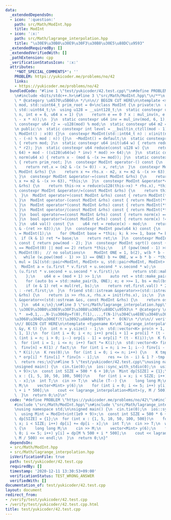 ```yaml
---
data:
  _extendedDependsOn:
  - icon: ':question:'
    path: src/Math/ModInt.hpp
    title: ModInt
  - icon: ':x:'
    path: src/Math/lagrange_interpolation.hpp
    title: "\u30E9\u30B0\u30E9\u30F3\u30B8\u30E5\u88DC\u9593"
  _extendedRequiredBy: []
  _extendedVerifiedWith: []
  _pathExtension: cpp
  _verificationStatusIcon: ':x:'
  attributes:
    '*NOT_SPECIAL_COMMENTS*': ''
    PROBLEM: https://yukicoder.me/problems/no/42
    links:
    - https://yukicoder.me/problems/no/42
  bundledCode: "#line 1 \"test/yukicoder/42.test.cpp\"\n#define PROBLEM \"https://yukicoder.me/problems/no/42\"\
    \n#include <bits/stdc++.h>\n#line 3 \"src/Math/ModInt.hpp\"\n/**\n * @title ModInt\n\
    \ * @category \u6570\u5B66\n */\n\n// BEGIN CUT HERE\n\ntemplate <std::uint64_t\
    \ mod, std::uint64_t prim_root = 0>\nclass ModInt {\n private:\n  using u64 =\
    \ std::uint64_t;\n  using u128 = __uint128_t;\n  static constexpr u64 mul_inv(u64\
    \ n, int e = 6, u64 x = 1) {\n    return e == 0 ? x : mul_inv(n, e - 1, x * (2\
    \ - x * n));\n  }\n  static constexpr u64 inv = mul_inv(mod, 6, 1);\n  static\
    \ constexpr u64 r2 = -u128(mod) % mod;\n  static constexpr u64 m2 = mod << 1;\n\
    \n public:\n  static constexpr int level = __builtin_ctzll(mod - 1);\n  constexpr\
    \ ModInt() : x(0) {}\n  constexpr ModInt(std::int64_t n) : x(init(n < 0 ? mod\
    \ - (-n) % mod : n)) {}\n  ~ModInt() = default;\n  static constexpr u64 modulo()\
    \ { return mod; }\n  static constexpr u64 init(u64 w) { return reduce(u128(w)\
    \ * r2); }\n  static constexpr u64 reduce(const u128 w) {\n    return u64(w >>\
    \ 64) + mod - ((u128(u64(w) * inv) * mod) >> 64);\n  }\n  static constexpr u64\
    \ norm(u64 x) { return x - (mod & -(x >= mod)); }\n  static constexpr u64 pr_rt()\
    \ { return prim_root; }\n  constexpr ModInt operator-() const {\n    ModInt ret;\n\
    \    return ret.x = (m2 & -(x != 0)) - x, ret;\n  }\n  constexpr ModInt &operator+=(const\
    \ ModInt &rhs) {\n    return x += rhs.x - m2, x += m2 & -(x >> 63), *this;\n \
    \ }\n  constexpr ModInt &operator-=(const ModInt &rhs) {\n    return x -= rhs.x,\
    \ x += m2 & -(x >> 63), *this;\n  }\n  constexpr ModInt &operator*=(const ModInt\
    \ &rhs) {\n    return this->x = reduce(u128(this->x) * rhs.x), *this;\n  }\n \
    \ constexpr ModInt &operator/=(const ModInt &rhs) {\n    return this->operator*=(rhs.inverse());\n\
    \  }\n  ModInt operator+(const ModInt &rhs) const { return ModInt(*this) += rhs;\
    \ }\n  ModInt operator-(const ModInt &rhs) const { return ModInt(*this) -= rhs;\
    \ }\n  ModInt operator*(const ModInt &rhs) const { return ModInt(*this) *= rhs;\
    \ }\n  ModInt operator/(const ModInt &rhs) const { return ModInt(*this) /= rhs;\
    \ }\n  bool operator==(const ModInt &rhs) const { return norm(x) == norm(rhs.x);\
    \ }\n  bool operator!=(const ModInt &rhs) const { return norm(x) != norm(rhs.x);\
    \ }\n  u64 val() const {\n    u64 ret = reduce(x) - mod;\n    return ret + (mod\
    \ & -(ret >> 63));\n  }\n  constexpr ModInt pow(u64 k) const {\n    ModInt ret\
    \ = ModInt(1);\n    for (ModInt base = *this; k; k >>= 1, base *= base)\n    \
    \  if (k & 1) ret *= base;\n    return ret;\n  }\n  constexpr ModInt inverse()\
    \ const { return pow(mod - 2); }\n  constexpr ModInt sqrt() const {\n    if (*this\
    \ == ModInt(0) || mod == 2) return *this;\n    if (pow((mod - 1) >> 1) != 1) return\
    \ ModInt(0);  // no solutions\n    ModInt ONE = 1, b(2), w(b * b - *this);\n \
    \   while (w.pow((mod - 1) >> 1) == ONE) b += ONE, w = b * b - *this;\n    auto\
    \ mul = [&](std::pair<ModInt, ModInt> u, std::pair<ModInt, ModInt> v) {\n    \
    \  ModInt a = (u.first * v.first + u.second * v.second * w);\n      ModInt b =\
    \ (u.first * v.second + u.second * v.first);\n      return std::make_pair(a, b);\n\
    \    };\n    u64 e = (mod + 1) >> 1;\n    auto ret = std::make_pair(ONE, ModInt(0));\n\
    \    for (auto bs = std::make_pair(b, ONE); e; e >>= 1, bs = mul(bs, bs))\n  \
    \    if (e & 1) ret = mul(ret, bs);\n    return ret.first.val() * 2 < mod ? ret.first\
    \ : -ret.first;\n  }\n  friend std::istream &operator>>(std::istream &is, ModInt\
    \ &rhs) {\n    return is >> rhs.x, rhs.x = init(rhs.x), is;\n  }\n  friend std::ostream\
    \ &operator<<(std::ostream &os, const ModInt &rhs) {\n    return os << rhs.val();\n\
    \  }\n  u64 x;\n};\n#line 3 \"src/Math/lagrange_interpolation.hpp\"\n/**\n * @title\
    \ \u30E9\u30B0\u30E9\u30F3\u30B8\u30E5\u88DC\u9593\n * @category \u6570\u5B66\n\
    \ *  x=0,1,..,N-1\u3068y=f(0),f(1),...,f(N-1)\u304C\u4E0E\u3048\u3089\u308C\u305F\
    \u3068\u304D\u306Ef(t)\u3092\u8A08\u7B97\n *  O(N)\n */\n\n// verify\u7528:http://codeforces.com/contest/622/problem/F\n\
    \n// BEGIN CUT HERE\n\ntemplate <typename K>\nK lagrange_interpolation(std::vector<K>\
    \ &y, K t) {\n  int n = y.size() - 1;\n  std::vector<K> pro(n + 1, 1), orp(n +\
    \ 1, 1);\n  for (int i = 0; i < n; i++) pro[i + 1] = pro[i] * (t - K(i));\n  for\
    \ (int i = n; i > 0; i--) orp[i - 1] = orp[i] * (t - K(i));\n  K fact = K(1);\n\
    \  for (int i = 1; i <= n; i++) fact *= K(i);\n  std::vector<K> finv(n + 1, 1);\n\
    \  finv[n] = K(1) / fact;\n  for (int i = n; i >= 1; i--) finv[i - 1] = finv[i]\
    \ * K(i);\n  K res(0);\n  for (int i = 0; i <= n; i++) {\n    K tmp = y[i] * pro[i]\
    \ * orp[i] * finv[i] * finv[n - i];\n    res += (n - i) & 1 ? -tmp : tmp;\n  }\n\
    \  return res;\n}\n#line 5 \"test/yukicoder/42.test.cpp\"\nusing namespace std;\n\
    \nsigned main() {\n  cin.tie(0);\n  ios::sync_with_stdio(0);\n  using Mint = ModInt<int(1e9\
    \ + 9)>;\n  const int SIZE = 500 * 6 + 10;\n  Mint dp[SIZE] = {1};\n  for (int\
    \ x : {1, 5, 10, 50, 100, 500})\n    for (int i = x; i < SIZE; i++) dp[i] += dp[i\
    \ - x];\n  int T;\n  cin >> T;\n  while (T--) {\n    long long M;\n    cin >>\
    \ M;\n    vector<Mint> y(6);\n    for (int i = 0; i <= 5; i++) y[i] = dp[M % 500\
    \ + i * 500];\n    cout << lagrange_interpolation<Mint>(y, M / 500) << endl;\n\
    \  }\n  return 0;\n}\n"
  code: "#define PROBLEM \"https://yukicoder.me/problems/no/42\"\n#include <bits/stdc++.h>\n\
    #include \"src/Math/ModInt.hpp\"\n#include \"src/Math/lagrange_interpolation.hpp\"\
    \nusing namespace std;\n\nsigned main() {\n  cin.tie(0);\n  ios::sync_with_stdio(0);\n\
    \  using Mint = ModInt<int(1e9 + 9)>;\n  const int SIZE = 500 * 6 + 10;\n  Mint\
    \ dp[SIZE] = {1};\n  for (int x : {1, 5, 10, 50, 100, 500})\n    for (int i =\
    \ x; i < SIZE; i++) dp[i] += dp[i - x];\n  int T;\n  cin >> T;\n  while (T--)\
    \ {\n    long long M;\n    cin >> M;\n    vector<Mint> y(6);\n    for (int i =\
    \ 0; i <= 5; i++) y[i] = dp[M % 500 + i * 500];\n    cout << lagrange_interpolation<Mint>(y,\
    \ M / 500) << endl;\n  }\n  return 0;\n}"
  dependsOn:
  - src/Math/ModInt.hpp
  - src/Math/lagrange_interpolation.hpp
  isVerificationFile: true
  path: test/yukicoder/42.test.cpp
  requiredBy: []
  timestamp: '2020-12-11 13:30:53+09:00'
  verificationStatus: TEST_WRONG_ANSWER
  verifiedWith: []
documentation_of: test/yukicoder/42.test.cpp
layout: document
redirect_from:
- /verify/test/yukicoder/42.test.cpp
- /verify/test/yukicoder/42.test.cpp.html
title: test/yukicoder/42.test.cpp
---
```

